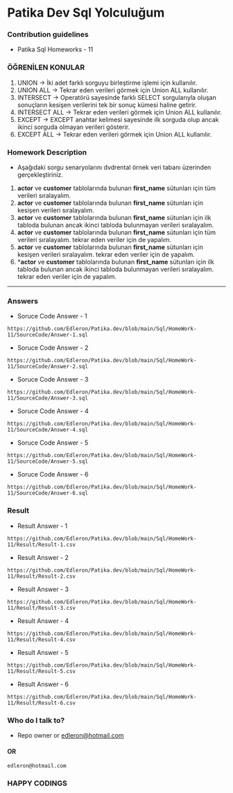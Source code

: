 # Patika Dev Sql Yolculuğum

### Contribution guidelines

* Patika Sql Homeworks - 11

### ÖĞRENİLEN KONULAR

1. UNION -> İki adet farklı sorguyu birleştirme işlemi için kullanılır.
2. UNION  ALL -> Tekrar eden verileri görmek için Union ALL kullanılır.
3. INTERSECT -> Operatörü sayesinde farklı SELECT sorgularıyla oluşan sonuçların kesişen verilerini tek bir sonuç kümesi haline getirir.
4. INTERSECT  ALL  -> Tekrar eden verileri görmek için Union ALL kullanılır.
5. EXCEPT -> EXCEPT anahtar kelimesi sayesinde ilk sorguda olup ancak ikinci sorguda olmayan verileri gösterir.
6. EXCEPT  ALL -> Tekrar eden verileri görmek için Union ALL kullanılır.

### Homework Description

* Aşağıdaki sorgu senaryolarını dvdrental örnek veri tabanı üzerinden gerçekleştiriniz.

1. **actor** ve **customer** tablolarında bulunan **first_name** sütunları için tüm verileri sıralayalım.
2. **actor** ve **customer** tablolarında bulunan **first_name** sütunları için kesişen verileri sıralayalım.
3. **actor** ve **customer** tablolarında bulunan **first_name** sütunları için ilk tabloda bulunan ancak ikinci tabloda bulunmayan verileri sıralayalım.
4. **actor** ve **customer** tablolarında bulunan **first_name** sütunları için tüm verileri sıralayalım. tekrar eden veriler için de yapalım.
5. **actor** ve **customer** tablolarında bulunan **first_name** sütunları için kesişen verileri sıralayalım. tekrar eden veriler için de yapalım.
6. ***actor** ve **customer** tablolarında bulunan **first_name** sütunları için ilk tabloda bulunan ancak ikinci tabloda bulunmayan verileri sıralayalım. tekrar eden veriler için de yapalım.

---

### Answers

* Soruce Code Answer - 1

```
https://github.com/Edleron/Patika.dev/blob/main/Sql/HomeWork-11/SourceCode/Answer-1.sql
```

* Soruce Code Answer - 2

```
https://github.com/Edleron/Patika.dev/blob/main/Sql/HomeWork-11/SourceCode/Answer-2.sql
```

* Soruce Code Answer - 3

```
https://github.com/Edleron/Patika.dev/blob/main/Sql/HomeWork-11/SourceCode/Answer-3.sql
```

* Soruce Code Answer - 4

```
https://github.com/Edleron/Patika.dev/blob/main/Sql/HomeWork-11/SourceCode/Answer-4.sql
```

* Soruce Code Answer - 5

```
https://github.com/Edleron/Patika.dev/blob/main/Sql/HomeWork-11/SourceCode/Answer-5.sql
```

* Soruce Code Answer - 6

```
https://github.com/Edleron/Patika.dev/blob/main/Sql/HomeWork-11/SourceCode/Answer-6.sql
```

### Result

* Result Answer - 1

```
https://github.com/Edleron/Patika.dev/blob/main/Sql/HomeWork-11/Result/Result-1.csv
```

* Result Answer - 2

```
https://github.com/Edleron/Patika.dev/blob/main/Sql/HomeWork-11/Result/Result-2.csv
```

* Result Answer - 3

```
https://github.com/Edleron/Patika.dev/blob/main/Sql/HomeWork-11/Result/Result-3.csv
```

* Result Answer - 4

```
https://github.com/Edleron/Patika.dev/blob/main/Sql/HomeWork-11/Result/Result-4.csv
```

* Result Answer - 5

```
https://github.com/Edleron/Patika.dev/blob/main/Sql/HomeWork-11/Result/Result-5.csv
```

* Result Answer - 6

```
https://github.com/Edleron/Patika.dev/blob/main/Sql/HomeWork-11/Result/Result-6.csv
```

### Who do I talk to?

* Repo owner or edleron@hotmail.com

#### OR

```
edleron@hotmail.com 
```

### HAPPY CODINGS
